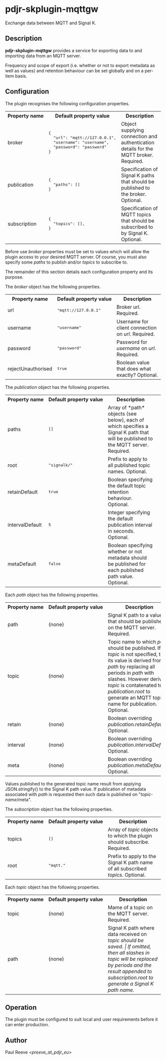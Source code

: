 # pdjr-skplugin-mqttgw

Exchange data between MQTT and Signal K.

## Description

**pdjr-skplugin-mqttgw** provides a service for exporting data to and
importing data from an MQTT server.

Frequency and scope of export (i.e. whether or not to export metadata
as well as values) and retention behaviour can be set globally and on
a per-item basis.

## Configuration

The plugin recognises the following configuration properties.

<table>
<tr><th>Property&nbsp;name</th><th>Default&nbsp;property&nbsp;value</th><th>Description</th></tr>
<tr>
<td>
broker
</td>
<td><pre>
{
  "url": "mqtt://127.0.0.1",
  "username": "username",
  "password": "password"
}
</pre></td>
<td>
Object supplying connection and authentication details for the MQTT broker. Required.
</td>
</tr>
<tr>
<td>
publication
</td>
<td><pre>
{
  "paths": []
}
</pre></td>
<td>
Specification of Signal K paths that should be published to the broker. Optional.
</td>
</tr>
<tr>
<td>
subscription
</td>
<td><pre>
{
  "topics": [],
}
</pre></td>
<td>
Specification of MQTT topics that should be subscribed to by Signal K. Optional.
</td>
</table>

Before use <em>broker</em> properties must be set to values which will
allow the plugin access to your desired MQTT server.
Of course, you must also specify some *paths* to publish and/or
*topics* to subscribe to.

The remainder of this section details each configuration property and
its purpose.

The <em>broker</em> object has the following properties.

<table>
<tr><th>Property&nbsp;name</th><th>Default&nbsp;property&nbsp;value</th><th>Description</th></tr>
<tr>
<td>url</td>
<td><pre>"mqtt://127.0.0.1"</pre></td>
<td>Broker url. Required.</td>
</tr>
<tr>
<td>username</td>
<td><pre>"username"</pre></td>
<td>Username for client connection on <em>url</em>. Required.</td>
</tr>
<tr>
<td>password</td>
<td><pre>"password"</pre></td>
<td>Password for <em>username</em> on <em>url</em>. Required.</td>
</tr>
<tr>
<td>rejectUnauthorised</td>
<td><pre>true</pre></td>
<td>Boolean value that does what exactly? Optional.</td>
</tr>
</table>

The <em>publication</em> object has the following properties.

<table>
<tr><th>Property&nbsp;name</th><th>Default&nbsp;property&nbsp;value</th><th>Description</th></tr>
<tr>
<td>paths</td>
<td><pre>[]</pre></td>
<td>Array of *path* objects (see below), each of which specifies a Signal K path that will be published to the MQTT server. Required.<td>
</tr>
<tr>
<td>root</td>
<td><pre>"signalk/"</pre></td>
<td>Prefix to apply to all published topic names. Optional.</td>
</tr>
<tr>
<td>retainDefault</td>
<td><pre>true</pre></td>
<td>Boolean specifying the default topic retention behaviour. Optional.</td>
</tr>
<tr>
<td>intervalDefault</td>
<td><pre>5</pre></td>
<td>Integer specifying the default publication interval in seconds. Optional.</td>
</tr>
<tr>
<td>metaDefault</td>
<td><pre>false</pre></td>
<td>Boolean specifying whether or not metadata should be published for each published path value. Optional.</td>
</tr>
</table>

Each *path* object has the following properties.

<table>
<tr><th>Property&nbsp;name</th><th>Default&nbsp;property&nbsp;value</th><th>Description</th></tr>
<tr>
<td>path</td>
<td>(none)</td>
<td>Signal K path to a value that should be published on the MQTT server. Required.</td>
</tr>
<tr>
<td>topic</td>
<td>(none)</td>
<td>
Topic name to which <em>path</em> should be published.
If <em>topic</em> is not specified, then its value is derived from
<em>path</em> by replacing all periods in <em>path</em> with slashes.
However derived, <em>topic</em> is contatenated to
<em>publication.root</em> to generate an MQTT topic name for
publication.
Optional.
</td>
</tr>
<tr>
<td>retain</td>
<td>(none)</td>
<td>Boolean overriding <em>publication.retainDefault</em>. Optional.</td>
</tr>
<tr>
<td>interval</td>
<td>(none)</td>
<td>Boolean overriding <em>publication.intervalDefault</em>. Optional.</td>
</tr>
<tr>
<td>meta</td>
<td>(none)</td>
<td>Boolean overriding <em>publication.metaDefault</em>. Optional.</td>
</tr>
</table>

Values published to the generated topic name result from applying
JSON.stringify() to the Signal K path value.
If publication of metadata associated with *path* is requested then
such data is published on "<em>topic-name</em>/meta".

The <em>subscription</em> object has the following properties.

<table>
<tr><th>Property&nbsp;name</th><th>Default&nbsp;property&nbsp;value</th><th>Description</th></tr>
<tr>
<td>topics</td>
<td><pre>[]</pre></td>
<td>Array of <em>topic</em> objects to which the plugin should subscribe. Required.</td>
</tr>
<tr>
<td>root</td>
<td><pre>"mqtt."</pre></td>
<td>Prefix to apply to the Signal K path name of all subscribed <em>topics</em>. Optional.</td>
</tr>
</table>

Each <em>topic</em> object has the following properties.

<table>
<tr><th>Property&nbsp;name</th><th>Default&nbsp;property&nbsp;value</th><th>Description</th></tr>
<tr>
<td>topic</td>
<td>(none)</td>
<td>Mame of a topic on the MQTT server. Required.</td>
</tr>
<tr>
<td>path</td>
<td>(none)</td>
<td>
Signal K path where data received on <em>topic<em> should be saved. |
If omitted, then all slashes in <em>topic</em> will be replaced by
periods and the result appended to <em>subscription.root</em> to generate a
Signal K path name.
</td>
</tr>
</table>

## Operation

The plugin must be configured to suit local and user requirements
before it can enter production.

## Author

Paul Reeve <*preeve_at_pdjr_eu*>
